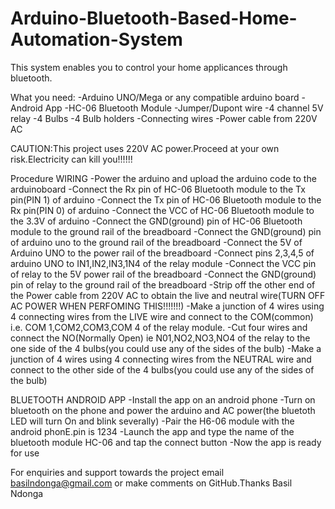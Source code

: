# Arduino-Bluetooth-Based-Home-Automation-System
This system enables you to control your home applicances through bluetooth.

What you need:
-Arduino UNO/Mega or any compatible arduino board
-Android App
-HC-06 Bluetooth Module
-Jumper/Dupont wire
-4 channel 5V relay
-4 Bulbs
-4 Bulb holders
-Connecting wires
-Power cable from 220V AC

CAUTION:This project uses 220V AC power.Proceed at your own risk.Electricity can kill you!!!!!!

Procedure
WIRING
-Power the arduino and upload the arduino code to the arduinoboard
-Connect the Rx pin of HC-06 Bluetooth module to the Tx pin(PIN 1) of arduino
-Connect the Tx pin of HC-06 Bluetooth module to the Rx pin(PIN 0) of arduino
-Connect the VCC of HC-06 Bluetooth module to the 3.3V of arduino
-Connect the GND(ground) pin of HC-06 Bluetooth module to the ground rail of the breadboard
-Connect the GND(ground) pin of arduino uno to the ground rail of the breadboard
-Connect the 5V of Arduino UNO to the power rail of the breadboard
-Connect pins 2,3,4,5 of arduino UNO to IN1,IN2,IN3,1N4 of the relay module
-Connect the VCC pin of relay to the 5V power rail of the breadboard
-Connect the GND(ground) pin of relay to the ground rail of the breadboard
-Strip off the other end of the Power cable from 220V AC to obtain the live and neutral wire(TURN OFF AC POWER WHEN PERFOMING THIS!!!!!!!)
-Make a junction of 4 wires using 4 connecting wires from the LIVE wire and connect to the COM(common) i.e. COM 1,COM2,COM3,COM 4 of the relay module.
-Cut four wires and connect the NO(Normally Open) ie N01,NO2,NO3,NO4 of the relay to the one side of the 4 bulbs(you could use any of the sides of the bulb)
-Make a junction of 4 wires using 4 connecting wires from the NEUTRAL wire and connect to the other side of the 4 bulbs(you could use any of the sides of the bulb)

BLUETOOTH ANDROID APP
-Install the app on an android phone
-Turn on bluetooth on the phone and power the arduino and AC power(the bluetoth LED will turn On and blink severally)
-Pair the H6-06 module with the android phonE.pin is 1234
-Launch the app and type the name of the bluetooth module HC-06 and tap the connect button
-Now the app is ready for use

For enquiries and support towards the project email basilndonga@gmail.com or make comments on GitHub.Thanks
Basil Ndonga




